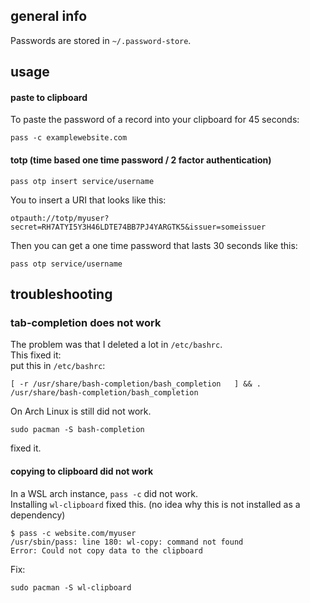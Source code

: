 ## general info

Passwords are stored in `~/.password-store`.

## usage

#### paste to clipboard

To paste the password of a record into your clipboard for 45 seconds:

```
pass -c examplewebsite.com
```

#### totp (time based one time password / 2 factor authentication)

```
pass otp insert service/username
```

You to insert a URI that looks like this:
```
otpauth://totp/myuser?secret=RH7ATYI5Y3H46LDTE74BB7PJ4YARGTK5&issuer=someissuer
```

Then you can get a one time password that lasts 30 seconds like this:
```
pass otp service/username
```

## troubleshooting

### tab-completion does not work

The problem was that I deleted a lot in `/etc/bashrc`.\
This fixed it:\
put this in `/etc/bashrc`:
```
[ -r /usr/share/bash-completion/bash_completion   ] && . /usr/share/bash-completion/bash_completion
```

On Arch Linux is still did not work.
```
sudo pacman -S bash-completion
```
fixed it.

#### copying to clipboard did not work

In a WSL arch instance, `pass -c` did not work.\
Installing `wl-clipboard` fixed this. (no idea why this is not installed as a dependency)
```
$ pass -c website.com/myuser
/usr/sbin/pass: line 180: wl-copy: command not found
Error: Could not copy data to the clipboard
```
Fix:
```
sudo pacman -S wl-clipboard
```
